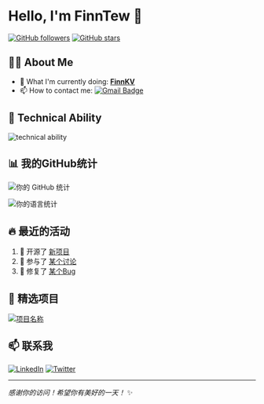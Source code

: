 # Hello, I'm FinnTew 👋

[![GitHub followers](https://img.shields.io/github/followers/FinnTew?label=Follow&style=social)](https://github.com/FinnTew)
[![GitHub stars](https://img.shields.io/github/stars/FinnTew?affiliations=OWNER%2CCOLLABORATOR&style=social)](https://github.com/FinnTew)

## 👨‍💻 About Me

- 🔭 What I'm currently doing: **[FinnKV](https://github.com/FinnTew/FinnKV)**
- 📫 How to contact me: [![Gmail Badge](https://img.shields.io/badge/-tidalglowe@gmail.com-c14438?style=flat&logo=Gmail&logoColor=white&link=mailto:tidalglowe@gmail.com)](mailto:tidalglowe@gmail.com)

## 🚀 Technical Ability

![technical ability](https://skillicons.dev/icons?i=golang,mysql,redis,kafka,python,github,linux&theme=light)

## 📊 我的GitHub统计

![你的 GitHub 统计](https://github-readme-stats.vercel.app/api?username=yourusername&show_icons=true&theme=radical)

![你的语言统计](https://github-readme-stats.vercel.app/api/top-langs/?username=yourusername&layout=compact&theme=radical)

## 🔥 最近的活动

<!--START_SECTION:activity-->
1. 💪 开源了 [新项目](项目链接)
2. 🎉 参与了 [某个讨论](讨论链接)
3. 🐛 修复了 [某个Bug](Bug链接)
<!--END_SECTION:activity-->

## 🌟 精选项目

[![项目名称](https://github-readme-stats.vercel.app/api/pin/?username=yourusername&repo=yourrepo&theme=radical)](项目链接)

## 📫 联系我

[![LinkedIn](https://img.shields.io/badge/-YourName-blue?style=flat&logo=Linkedin&logoColor=white&link=https://www.linkedin.com/in/yourlinkedin/)](https://www.linkedin.com/in/yourlinkedin/)
[![Twitter](https://img.shields.io/badge/-@yourtwitterhandle-1DA1F2?style=flat&logo=Twitter&logoColor=white&link=https://twitter.com/yourtwitterhandle)](https://twitter.com/yourtwitterhandle)

---

*感谢你的访问！希望你有美好的一天！* ✨
